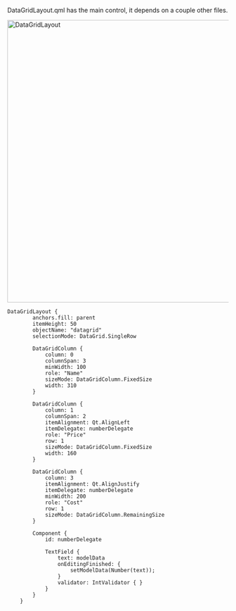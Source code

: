 DataGridLayout.qml has the main control, it depends on a couple other files.

<img width="642" alt="DataGridLayout" src="https://raw.githubusercontent.com/series6147/QmlDataGridLayout/master/DataGridLayout/Images/2017_08_20_10_37_23_DataGridLayout.png?_sm_au_=iFVJ42QZvZTNt0H6">

```
DataGridLayout {
        anchors.fill: parent
        itemHeight: 50
        objectName: "datagrid"
        selectionMode: DataGrid.SingleRow

        DataGridColumn {
            column: 0
            columnSpan: 3
            minWidth: 100
            role: "Name"
            sizeMode: DataGridColumn.FixedSize
            width: 310
        }

        DataGridColumn {
            column: 1
            columnSpan: 2
            itemAlignment: Qt.AlignLeft
            itemDelegate: numberDelegate
            role: "Price"
            row: 1
            sizeMode: DataGridColumn.FixedSize
            width: 160
        }

        DataGridColumn {
            column: 3
            itemAlignment: Qt.AlignJustify
            itemDelegate: numberDelegate
            minWidth: 200
            role: "Cost"
            row: 1
            sizeMode: DataGridColumn.RemainingSize
        }

        Component {
            id: numberDelegate

            TextField {
                text: modelData
                onEditingFinished: {
                    setModelData(Number(text));
                }
                validator: IntValidator { }
            }
        }
    }
```

